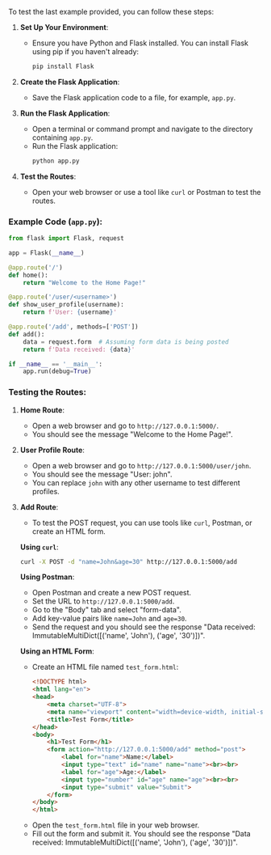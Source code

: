 To test the last example provided, you can follow these steps:

1. **Set Up Your Environment**:
   - Ensure you have Python and Flask installed. You can install Flask using pip if you haven't already:
     ```bash
     pip install Flask
     ```

2. **Create the Flask Application**:
   - Save the Flask application code to a file, for example, `app.py`.

3. **Run the Flask Application**:
   - Open a terminal or command prompt and navigate to the directory containing `app.py`.
   - Run the Flask application:
     ```bash
     python app.py
     ```

4. **Test the Routes**:
   - Open your web browser or use a tool like `curl` or Postman to test the routes.

### Example Code (`app.py`):

```python
from flask import Flask, request

app = Flask(__name__)

@app.route('/')
def home():
    return "Welcome to the Home Page!"

@app.route('/user/<username>')
def show_user_profile(username):
    return f'User: {username}'

@app.route('/add', methods=['POST'])
def add():
    data = request.form  # Assuming form data is being posted
    return f'Data received: {data}'

if __name__ == '__main__':
    app.run(debug=True)
```

### Testing the Routes:

1. **Home Route**:
   - Open a web browser and go to `http://127.0.0.1:5000/`.
   - You should see the message "Welcome to the Home Page!".

2. **User Profile Route**:
   - Open a web browser and go to `http://127.0.0.1:5000/user/john`.
   - You should see the message "User: john".
   - You can replace `john` with any other username to test different profiles.

3. **Add Route**:
   - To test the POST request, you can use tools like `curl`, Postman, or create an HTML form.

   **Using `curl`**:
   ```bash
   curl -X POST -d "name=John&age=30" http://127.0.0.1:5000/add
   ```

   **Using Postman**:
   - Open Postman and create a new POST request.
   - Set the URL to `http://127.0.0.1:5000/add`.
   - Go to the "Body" tab and select "form-data".
   - Add key-value pairs like `name=John` and `age=30`.
   - Send the request and you should see the response "Data received: ImmutableMultiDict([('name', 'John'), ('age', '30')])".

   **Using an HTML Form**:
   - Create an HTML file named `test_form.html`:
     ```html
     <!DOCTYPE html>
     <html lang="en">
     <head>
         <meta charset="UTF-8">
         <meta name="viewport" content="width=device-width, initial-scale=1.0">
         <title>Test Form</title>
     </head>
     <body>
         <h1>Test Form</h1>
         <form action="http://127.0.0.1:5000/add" method="post">
             <label for="name">Name:</label>
             <input type="text" id="name" name="name"><br><br>
             <label for="age">Age:</label>
             <input type="number" id="age" name="age"><br><br>
             <input type="submit" value="Submit">
         </form>
     </body>
     </html>
     ```
   - Open the `test_form.html` file in your web browser.
   - Fill out the form and submit it. You should see the response "Data received: ImmutableMultiDict([('name', 'John'), ('age', '30')])".

